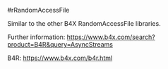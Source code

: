 #rRandomAccessFile

Similar to the other B4X RandomAccessFile libraries.

Further information: https://www.b4x.com/search?product=B4R&query=AsyncStreams

B4R: https://www.b4x.com/b4r.html
